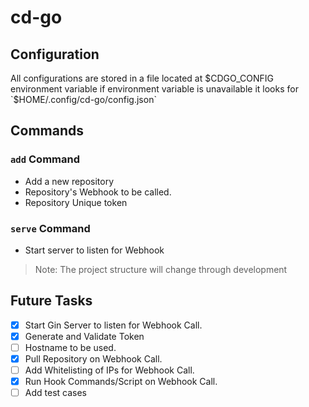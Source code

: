 # cd-go

## Configuration

All configurations are stored in a file located at $CDGO_CONFIG environment
variable if environment variable is unavailable it looks for
`$HOME/.config/cd-go/config.json`

## Commands

### `add` Command

* Add a new repository
* Repository's Webhook to be called.
* Repository Unique token

### `serve` Command

* Start server to listen for Webhook


> Note: The project structure will change through development


## Future Tasks
- [x] Start Gin Server to listen for Webhook Call.
- [x] Generate and Validate Token
- [ ] Hostname to be used.
- [x] Pull Repository on Webhook Call.
- [ ] Add Whitelisting of IPs for Webhook Call.
- [x] Run Hook Commands/Script on Webhook Call.
- [ ] Add test cases
